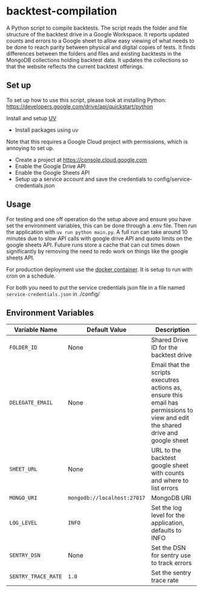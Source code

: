 # backtest-compilation  
A Python script to compile backtests. The script reads the folder and file structure of the backtest drive in a Google Workspace. It reports updated counts and errors to a Google sheet to allow easy viewing of what needs to be done to reach parity between physical and digital copies of tests. It finds differences between the folders and files and existing backtests in the MongoDB collections holding backtest data. It updates the collections so that the website reflects the current backtest offerings.

## Set up
To set up how to use this script, please look at installing Python:
https://developers.google.com/drive/api/quickstart/python

Install and setup [UV](https://docs.astral.sh/uv/getting-started/)
- Install packages using uv

Note that this requires a Google Cloud project with permissions, which is annoying to set up.  
- Create a project at https://console.cloud.google.com
- Enable the Google Drive API
- Enable the Google Sheets API
- Setup up a service account and save the credentials to config/service-credentials.json

## Usage
For testing and one off operation do the setup above and ensure you have set the environment variables, this can be done through a .env file. Then run the application with `uv run python main.py`. A full run can take around 10 minutes due to slow API calls with google drive API and quoto limits on the google sheets API. Future runs store a cache that can cut times down significantly by removing the need to redo work on things like the google sheets API.

For production deployment use the [docker container](https://github.com/alpha-phi-omega-ez/backtest-compilation/pkgs/container/backtest-compilation). It is setup to run with cron on a schedule.

For both you need to put the service credentials json file in a file named `service-credentials.json` in ./config/

## Environment Variables

| Variable Name          | Default Value | Description                                                   |
|------------------------|---------------|---------------------------------------------------------------|
| `FOLDER_ID` | None          | Shared Drive ID for the backtest drive |
| `DELEGATE_EMAIL`| None          | Email that the scripts executres actions as, ensure this email has permissions to view and edit the shared drive and google sheet |
| `SHEET_URL`          | None          | URL to the backtest google sheet with counts and where to list errors |
| `MONGO_URI` | `mongodb://localhost:27017` | MongoDB URI |
| `LOG_LEVEL` | `INFO` | Set the log level for the application, defaults to INFO |
| `SENTRY_DSN` | None | Set the DSN for sentry use to track errors |
| `SENTRY_TRACE_RATE` | `1.0` | Set the sentry trace rate | 